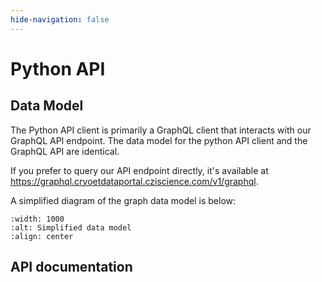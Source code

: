 ```yaml
---
hide-navigation: false
---
```


# Python API

## Data Model

The Python API client is primarily a GraphQL client that interacts with our GraphQL API endpoint. The data model for the python API client and the GraphQL API are identical.

If you prefer to query our API endpoint directly, it's available at https://graphql.cryoetdataportal.cziscience.com/v1/graphql.

A simplified diagram of the graph data model is below:

```{image} _static/img/data_model.png
:width: 1000
:alt: Simplified data model
:align: center
```

## API documentation

<!-- ```{eval-rst}
.. automodule:: cryoet_data_portal
   :members:
   :inherited-members:
``` -->

